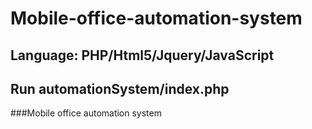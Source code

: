 # Mobile-office-automation-system
## Language: PHP/Html5/Jquery/JavaScript
## Run automationSystem/index.php
###Mobile office automation system
